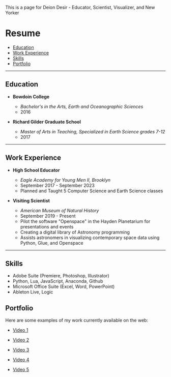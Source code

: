 This is a page for Deion Desir - Educator, Scientist, Visualizer, and New Yorker

# Resume
- [Education](#education)
- [Work Experience](#work-experience)
- [Skills](#skills)
- [Portfolio](#portfolio)

---

## Education

- **Bowdoin College**
  - *Bachelor's in the Arts, Earth and Oceanographic Sciences*
  - 2016

- **Richard Gilder Graduate School**
  - *Master of Arts in Teaching, Specialized in Earth Science grades 7-12*
  - 2017

---

## Work Experience

- **High School Educator**
  - *Eagle Academy for Young Men II, Brooklyn*
  - September 2017 - September 2023
  - Planned and Taught 5 Computer Science and Earth Science classes

- **Visiting Scientist**
  - *American Museum of Natural History*
  - September 2019 - Present
  - Pilot the software "Openspace" in the Hayden Planetarium for presentations and events
  - Creating a digital library of Astronomy programming
  - Assists astronomers in visualizing contemporary space data using Python, Glue, and Openspace

---

## Skills

- Adobe Suite (Premiere, Photoshop, Illustrator)
- Python, Lua, JavaScript, Anaconda, Github
- Microsoft Office Suite (Excel, Word, PowerPoint)
- Ableton Live, Logic


## Portfolio 

Here are some examples of my work currently available on the web:

- [Video 1](https://www.youtube.com/watch?v=_9GA0PjOSbI)


- [Video 2](https://www.youtube.com/watch?v=N79TowJOHHE)
 

- [Video 3](https://www.youtube.com/watch?v=4b61xxeAa4U)
  

- [Video 4](https://www.youtube.com/watch?v=GL0SJTFWejA)
  

- [Video 5](https://www.youtube.com/watch?v=6m0Rfs2hnkA)
  
